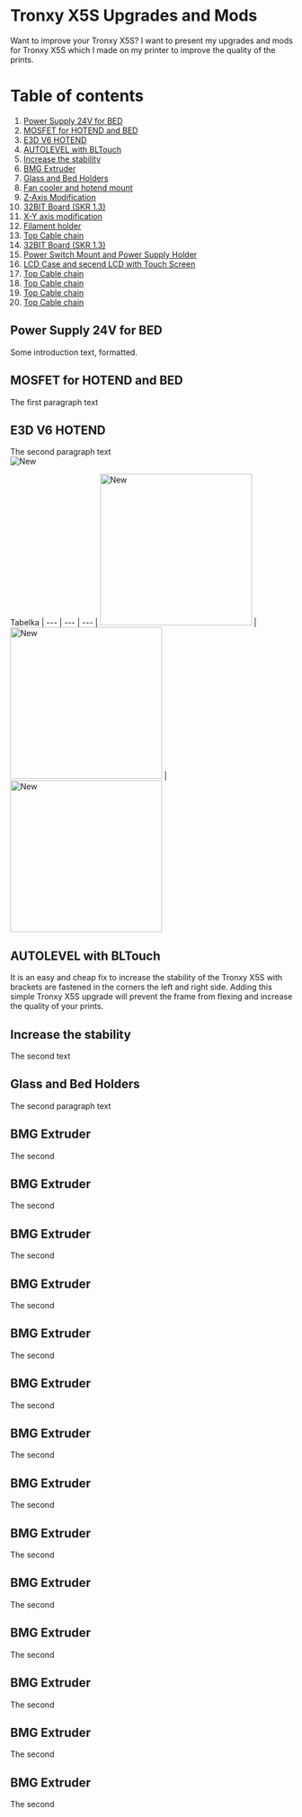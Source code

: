 # Tronxy X5S Upgrades and Mods

Want to improve your Tronxy X5S? I want to present my upgrades and mods for Tronxy X5S which 
I made on my printer to improve the quality of the prints.

# Table of contents
1. [Power Supply 24V for BED](#head1)
2. [MOSFET for HOTEND and BED](#head2)
3. [E3D V6 HOTEND](#head3)
4. [AUTOLEVEL with BLTouch](#head4)
5. [Increase the stability](#head5)
6. [BMG Extruder](#head6)
7. [Glass and Bed Holders](#head7)
8. [Fan cooler and hotend mount](#head8)
9. [Z-Axis Modification](#head9)
10. [32BIT Board (SKR 1.3)](#head10)
11. [X-Y axis modification](#head11)
12. [Filament holder](#head12)
13. [Top Cable chain](#head13)
14. [32BIT Board (SKR 1.3)](#head14)
15. [Power Switch Mount and Power Supply Holder](#head15)
16. [LCD Case and secend LCD with Touch Screen](#head16)
17. [Top Cable chain](#head17)
18. [Top Cable chain](#head18)
19. [Top Cable chain](#head19)
20. [Top Cable chain](#head20)


## Power Supply 24V for BED <a name="head1"></a>
Some introduction text, formatted.

## MOSFET for HOTEND and BED <a name="head2"></a>
The first paragraph text

## E3D V6 HOTEND <a name="head3"></a>
The second paragraph text <br>
<img src="https://github.com/matusiakp/Test/blob/master/Photo/ORIGIN_1.jpg" alt="New"> <br>

Tabelka |
--- | --- | ---
| <img src="https://github.com/matusiakp/Test/blob/master/Photo/ORIGIN_1.jpg" width="270" alt="New"> | <img src="https://github.com/matusiakp/Test/blob/master/Photo/ORIGIN_2.jpg" width="270" alt="New"> |<img src="https://github.com/matusiakp/Test/blob/master/Photo/ORIGIN_3.jpg" width="270" alt="New"> 



## AUTOLEVEL with BLTouch <a name="head4"></a>
It is an easy and cheap fix to increase the stability of the Tronxy X5S with brackets are fastened in the corners the left and right side. 
Adding this simple Tronxy X5S upgrade will prevent the frame from flexing and increase the quality of your prints.

## Increase the stability <a name="head5"></a>
The second text

## Glass and Bed Holders <a name="head6"></a>
The second paragraph text

## BMG Extruder <a name="head7"></a>
The second 

## BMG Extruder <a name="head8"></a>
The second 

## BMG Extruder <a name="head9"></a>
The second 

## BMG Extruder <a name="head10"></a>
The second 

## BMG Extruder <a name="head11"></a>
The second 


## BMG Extruder <a name="head12"></a>
The second 


## BMG Extruder <a name="head13"></a>
The second 


## BMG Extruder <a name="head14"></a>
The second 


## BMG Extruder <a name="head15"></a>
The second 


## BMG Extruder <a name="head16"></a>
The second 


## BMG Extruder <a name="head17"></a>
The second 


## BMG Extruder <a name="head18"></a>
The second 

## BMG Extruder <a name="head19"></a>
The second 

## BMG Extruder <a name="head20"></a>
The second 

